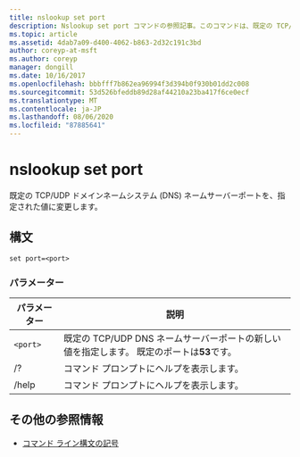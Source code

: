 ```yaml
---
title: nslookup set port
description: Nslookup set port コマンドの参照記事。このコマンドは、既定の TCP/UDP ドメインネームシステム (DNS) ネームサーバーポートを、指定された値に変更します。
ms.topic: article
ms.assetid: 4dab7a09-d400-4062-b863-2d32c191c3bd
author: coreyp-at-msft
ms.author: coreyp
manager: dongill
ms.date: 10/16/2017
ms.openlocfilehash: bbbfff7b862ea96994f3d394b0f930b01dd2c008
ms.sourcegitcommit: 53d526bfeddb89d28af44210a23ba417f6ce0ecf
ms.translationtype: MT
ms.contentlocale: ja-JP
ms.lasthandoff: 08/06/2020
ms.locfileid: "87885641"
---
```

# <a name="nslookup-set-port"></a>nslookup set port

既定の TCP/UDP ドメインネームシステム (DNS) ネームサーバーポートを、指定された値に変更します。

## <a name="syntax"></a>構文

```
set port=<port>
```

### <a name="parameters"></a>パラメーター

| パラメーター | 説明 |
| ---------- | ---------- |
| `<port>` | 既定の TCP/UDP DNS ネームサーバーポートの新しい値を指定します。 既定のポートは**53**です。 |
| /? | コマンド プロンプトにヘルプを表示します。 |
| /help | コマンド プロンプトにヘルプを表示します。 |

## <a name="additional-references"></a>その他の参照情報

- [コマンド ライン構文の記号](command-line-syntax-key.md)
